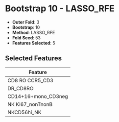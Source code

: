 # Bootstrap 10 - LASSO_RFE

- **Outer Fold**: 3
- **Bootstrap**: 10
- **Method**: LASSO_RFE
- **Fold Seed**: 53
- **Features Selected**: 5

## Selected Features

| Feature |
|---------|
| CD8 RO CCR5_CD3 |
| DR_CD8RO |
| CD14+16+mono_CD3neg |
| NK Ki67_nonTnonB |
| NKCD56hi_NK |

